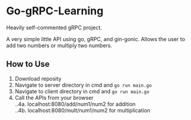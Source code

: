# Go-gRPC-Learning
Heavily self-commented gRPC project.

A very simple little API using go, gRPC, and gin-gonic. Allows the user to add two numbers or multiply two numbers. 

## **How to Use**
1. Download reposity
2. Navigate to server directory in cmd and ```go run main.go```
3. Navigate to client directory in cmd and ```go run main.go```
4. Call the APIs from your browser<br>
..4a. localhost:8080/add/num1/num2 for addition<br>
..4b. localhost:8080/mult/num1/num2 for multiplication<br>

